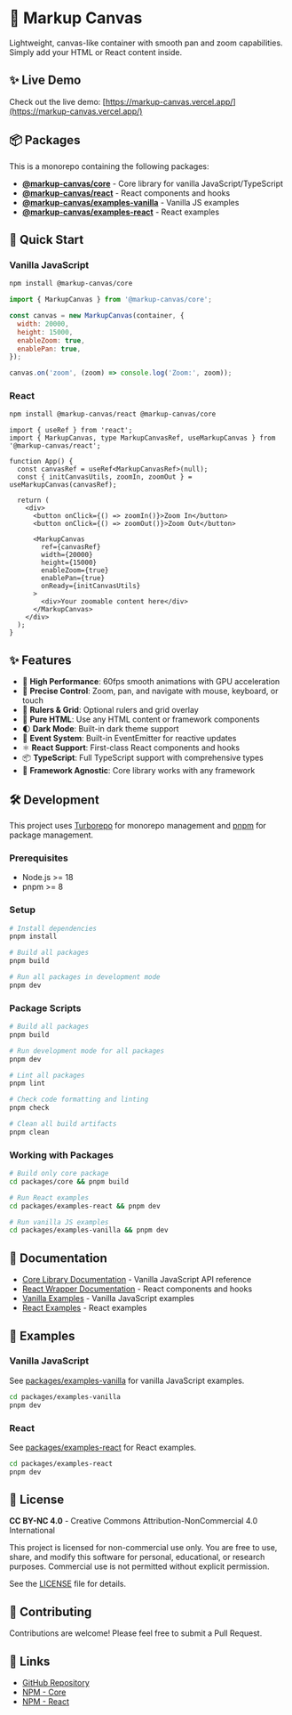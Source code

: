 # 🤿 Markup Canvas

Lightweight, canvas-like container with smooth pan and zoom capabilities. Simply add your HTML or React content inside.

## ✨ Live Demo

Check out the live demo: [https://markup-canvas.vercel.app/](https://markup-canvas.vercel.app/)

## 📦 Packages

This is a monorepo containing the following packages:

- **[@markup-canvas/core](./packages/core)** - Core library for vanilla JavaScript/TypeScript
- **[@markup-canvas/react](./packages/react)** - React components and hooks
- **[@markup-canvas/examples-vanilla](./packages/examples-vanilla)** - Vanilla JS examples
- **[@markup-canvas/examples-react](./packages/examples-react)** - React examples

## 🚀 Quick Start

### Vanilla JavaScript

```bash
npm install @markup-canvas/core
```

```javascript
import { MarkupCanvas } from '@markup-canvas/core';

const canvas = new MarkupCanvas(container, {
  width: 20000,
  height: 15000,
  enableZoom: true,
  enablePan: true,
});

canvas.on('zoom', (zoom) => console.log('Zoom:', zoom));
```

### React

```bash
npm install @markup-canvas/react @markup-canvas/core
```

```tsx
import { useRef } from 'react';
import { MarkupCanvas, type MarkupCanvasRef, useMarkupCanvas } from '@markup-canvas/react';

function App() {
  const canvasRef = useRef<MarkupCanvasRef>(null);
  const { initCanvasUtils, zoomIn, zoomOut } = useMarkupCanvas(canvasRef);

  return (
    <div>
      <button onClick={() => zoomIn()}>Zoom In</button>
      <button onClick={() => zoomOut()}>Zoom Out</button>
      
      <MarkupCanvas
        ref={canvasRef}
        width={20000}
        height={15000}
        enableZoom={true}
        enablePan={true}
        onReady={initCanvasUtils}
      >
        <div>Your zoomable content here</div>
      </MarkupCanvas>
    </div>
  );
}
```

## ✨ Features

- 🚀 **High Performance**: 60fps smooth animations with GPU acceleration
- 🎯 **Precise Control**: Zoom, pan, and navigate with mouse, keyboard, or touch
- 📏 **Rulers & Grid**: Optional rulers and grid overlay
- 🎨 **Pure HTML**: Use any HTML content or framework components
- 🌓 **Dark Mode**: Built-in dark theme support
- 🔧 **Event System**: Built-in EventEmitter for reactive updates
- ⚛️ **React Support**: First-class React components and hooks
- 📦 **TypeScript**: Full TypeScript support with comprehensive types
- 🎪 **Framework Agnostic**: Core library works with any framework

## 🛠️ Development

This project uses [Turborepo](https://turbo.build/repo) for monorepo management and [pnpm](https://pnpm.io/) for package management.

### Prerequisites

- Node.js >= 18
- pnpm >= 8

### Setup

```bash
# Install dependencies
pnpm install

# Build all packages
pnpm build

# Run all packages in development mode
pnpm dev
```

### Package Scripts

```bash
# Build all packages
pnpm build

# Run development mode for all packages
pnpm dev

# Lint all packages
pnpm lint

# Check code formatting and linting
pnpm check

# Clean all build artifacts
pnpm clean
```

### Working with Packages

```bash
# Build only core package
cd packages/core && pnpm build

# Run React examples
cd packages/examples-react && pnpm dev

# Run vanilla JS examples
cd packages/examples-vanilla && pnpm dev
```

## 📖 Documentation

- [Core Library Documentation](./packages/core/README.md) - Vanilla JavaScript API reference
- [React Wrapper Documentation](./packages/react/README.md) - React components and hooks
- [Vanilla Examples](./packages/examples-vanilla/README.md) - Vanilla JavaScript examples
- [React Examples](./packages/examples-react/README.md) - React examples

## 🧪 Examples

### Vanilla JavaScript

See [packages/examples-vanilla](./packages/examples-vanilla) for vanilla JavaScript examples.

```bash
cd packages/examples-vanilla
pnpm dev
```

### React

See [packages/examples-react](./packages/examples-react) for React examples.

```bash
cd packages/examples-react
pnpm dev
```

## 📝 License

**CC BY-NC 4.0** - Creative Commons Attribution-NonCommercial 4.0 International

This project is licensed for non-commercial use only. You are free to use, share, and modify this software for personal, educational, or research purposes. Commercial use is not permitted without explicit permission.

See the [LICENSE](./LICENSE) file for details.

## 🤝 Contributing

Contributions are welcome! Please feel free to submit a Pull Request.

## 🔗 Links

- [GitHub Repository](https://github.com/fritzbenning/markup-canvas)
- [NPM - Core](https://www.npmjs.com/package/@markup-canvas/core)
- [NPM - React](https://www.npmjs.com/package/@markup-canvas/react)
